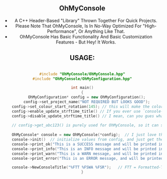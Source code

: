 <div align="center">

## OhMyConsole

* A C++ Header-Based "Library" Thrown Together For Quick Projects.
* Please Note That OhMyConsole, Is In No-Way Optimized For "High-Performance", Or Anything Like That.
* OhMyConsole Has Basic Functionality And Basic Customization Features - But Hey! It Works.

## USAGE:

```cpp

#include "OhMyConsole/OhMyConsole.hpp"
#include "OhMyConsole/OhMyConfiguration.hpp"

int main()
{
    OhMyConfiguration* config = new OhMyConfiguration();
    config->set_project_name("NOT REQUIRED BUT LOOKS GOOD");
    config->set_colour_start_rotation(145); // this will make the color tags start at cyan. any number from 1-360 is valid. Anything Below / Higher Should Be Auto-Corrected.   ---> NOT REQUIRED.
    config->enable_update_strftime_title() // If you ever use `console->NewConsoleTitle("%FTT") // For A Custom STRFTIME, The Time Will Update With Every `print` call.        ----> NOT REQURIED, OFF BY DEFAULT.
    config->disable_update_strftime_title() // I mean, can you gues what this does?                                                                                            ----> NOT REQUIRED, THIS IS THE DEFAULT BOOLEAN STATE
    
    // config->get_abc123() is purely used for OhMyConsole, so it can set and use the values from the given configuration.
    
    OhMyConsole* console = new OhMyConsole(*config);  // I just love the look of console->abc123();
    console->init()  // initialize values from config, and just get the library ready.
    console->print_ok("This is a SUCCESS message and will be printed in Lime.");
    console->print_info("This is an INFO message and will be printed in Cyan. ");
    console->print_warn("This is a WARN message, and will be printed in Yellow. ");
    console->print_error("This is an ERROR message, and will be printed in Red. ");

    console->NewConsoleTitle("%FTT %FSWA %FSR");   // FTT = Formatted-Time,  FSWA = Formatted-Smiley-Face-With-Arrow: ">:)",  FSR = Formatted-Smiley-Face-Regular: ":)". 
}

```
